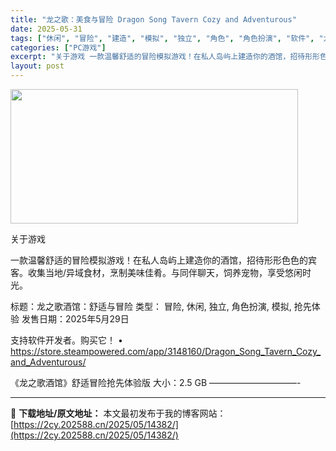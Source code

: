 ```yaml
---
title: "龙之歌：美食与冒险 Dragon Song Tavern Cozy and Adventurous"
date: 2025-05-31
tags: ["休闲", "冒险", "建造", "模拟", "独立", "角色", "角色扮演", "软件", "龙"]
categories: ["PC游戏"]
excerpt: "关于游戏 一款温馨舒适的冒险模拟游戏！在私人岛屿上建造你的酒馆，招待形形色色的宾客。收集当地/异域食材，烹制美味佳肴。与同伴聊天，饲养宠物，享受悠闲时光。 标题：龙之歌酒馆：舒适与冒险 类型： 冒险, 休闲, 独立, 角色扮演, 模拟, 抢先体验 发售日期：2025年5月29日 支持软件开发者。购买&hellip;"
layout: post
---
```


<img src="https://2cy.202588.cn/wp-content/uploads/2025/05/2025053113031332.webp" alt="" width="460" height="215" class="aligncenter size-full wp-image-14379" />

关于游戏

一款温馨舒适的冒险模拟游戏！在私人岛屿上建造你的酒馆，招待形形色色的宾客。收集当地/异域食材，烹制美味佳肴。与同伴聊天，饲养宠物，享受悠闲时光。

标题：龙之歌酒馆：舒适与冒险
类型： 冒险, 休闲, 独立, 角色扮演, 模拟, 抢先体验
发售日期：2025年5月29日

支持软件开发者。购买它！
• https://store.steampowered.com/app/3148160/Dragon_Song_Tavern_Cozy_and_Adventurous/

《龙之歌酒馆》舒适冒险抢先体验版
大小：2.5 GB
——————————- 

---
📖 **下载地址/原文地址：** 本文最初发布于我的博客网站：[https://2cy.202588.cn/2025/05/14382/](https://2cy.202588.cn/2025/05/14382/)
